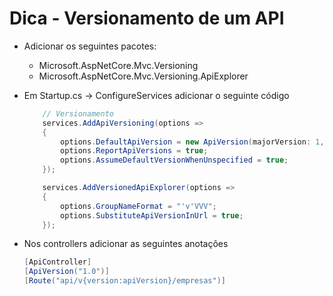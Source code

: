 # Dica - Versionamento de um API

* Adicionar os seguintes pacotes:

    * Microsoft.AspNetCore.Mvc.Versioning
    * Microsoft.AspNetCore.Mvc.Versioning.ApiExplorer

* Em Startup.cs -> ConfigureServices adicionar o seguinte código

    ```csharp
        // Versionamento
        services.AddApiVersioning(options =>
        {
            options.DefaultApiVersion = new ApiVersion(majorVersion: 1, minorVersion: 0);
            options.ReportApiVersions = true;
            options.AssumeDefaultVersionWhenUnspecified = true;
        });

        services.AddVersionedApiExplorer(options =>
        {
            options.GroupNameFormat = "'v'VVV";
            options.SubstituteApiVersionInUrl = true;
        });
    ```

* Nos controllers adicionar as seguintes anotações

    ```csharp
    [ApiController]
    [ApiVersion("1.0")]
    [Route("api/v{version:apiVersion}/empresas")]
    ```